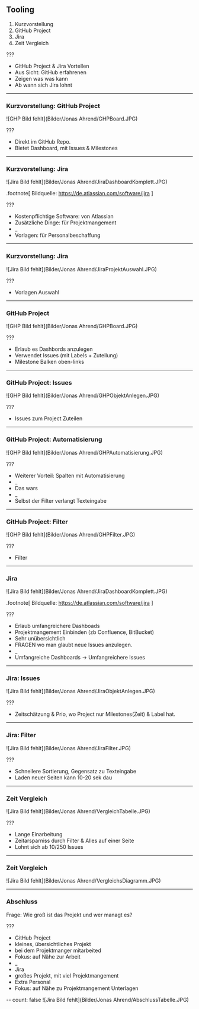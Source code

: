 ﻿## Tooling

1. Kurzvorstellung
2. GitHub Project
3. Jira
4. Zeit Vergleich

???
* GitHub Project & Jira Vortellen
* Aus Sicht: GitHub erfahrenen
* Zeigen was was kann
* Ab wann sich Jira lohnt
---

### Kurzvorstellung: GitHub Project
![GHP Bild fehlt](Bilder/Jonas Ahrend/GHPBoard.JPG)

???
* Direkt im GitHub Repo.
* Bietet Dashboard, mit Issues & Milestones

---

### Kurzvorstellung: Jira
![Jira Bild fehlt](Bilder/Jonas Ahrend/JiraDashboardKomplett.JPG)

.footnote[
	Bildquelle: https://de.atlassian.com/software/jira
]


???
- Kostenpflichtige Software: von Atlassian
- Zusätzliche Dinge: für Projektmangement
- _
- Vorlagen: für Personalbeschaffung


---

### Kurzvorstellung: Jira
    

![Jira Bild fehlt](Bilder/Jonas Ahrend/JiraProjektAuswahl.JPG)

???
* Vorlagen Auswahl

---
### GitHub Project

![GHP Bild fehlt](Bilder/Jonas Ahrend/GHPBoard.JPG)

???
* Erlaub es Dashbords anzulegen
* Verwendet Issues (mit Labels + Zuteilung)
* Milestone Balken oben-links

---
### GitHub Project: Issues
![GHP Bild fehlt](Bilder/Jonas Ahrend/GHPObjektAnlegen.JPG)

???
* Issues zum Project Zuteilen 


---
### GitHub Project: Automatisierung
![GHP Bild fehlt](Bilder/Jonas Ahrend/GHPAutomatisierung.JPG)

???
- Weiterer Vorteil: Spalten mit Automatisierung
- _
- Das wars
- _
- Selbst der Filter verlangt Texteingabe

---
### GitHub Project: Filter
![GHP Bild fehlt](Bilder/Jonas Ahrend/GHPFilter.JPG)

???
- Filter

---
### Jira

![Jira Bild fehlt](Bilder/Jonas Ahrend/JiraDashboardKomplett.JPG)

.footnote[
	Bildquelle: https://de.atlassian.com/software/jira
]


???
* Erlaub umfangreichere Dashboads
* Projektmangement Einbinden (zb Confluence, BitBucket)
* Sehr unübersichtlich
* FRAGEN wo man glaubt neue Issues anzulegen.
* _
* Umfangreiche Dashboards -> Umfangreichere Issues

---
### Jira: Issues

![Jira Bild fehlt](Bilder/Jonas Ahrend/JiraObjektAnlegen.JPG)

???
* Zeitschätzung & Prio, wo Project nur Milestones(Zeit) & Label hat.

---
### Jira: Filter

![Jira Bild fehlt](Bilder/Jonas Ahrend/JiraFilter.JPG)

???
* Schnellere Sortierung, Gegensatz zu Texteingabe
* Laden neuer Seiten kann 10-20 sek dau


---
### Zeit Vergleich 
  
  
  

![Jira Bild fehlt](Bilder/Jonas Ahrend/VergleichTabelle.JPG)

???
- Lange Einarbeitung
- Zeitarsparniss durch Filter & Alles auf einer Seite
- Lohnt sich ab 10/250 Issues


---
### Zeit Vergleich 

![Jira Bild fehlt](Bilder/Jonas Ahrend/VergleichsDiagramm.JPG)


---
### Abschluss

Frage: Wie groß ist das Projekt und wer managt es?

???
* GitHub Project 
* kleines, übersichtliches Projekt
* bei dem Projektmanger mitarbeited
* Fokus: auf Nähe zur Arbeit
* _
* Jira
* großes Projekt, mit viel Projektmangement
* Extra Personal 
* Fokus: auf Nähe zu Projektmangement Unterlagen

--
count: false
![Jira Bild fehlt](Bilder/Jonas Ahrend/AbschlussTabelle.JPG)
